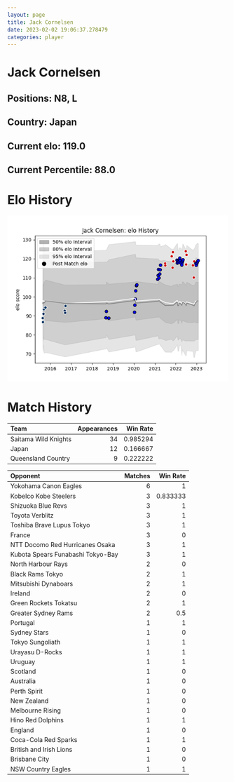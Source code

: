 ```yaml
---  
layout: page  
title: Jack Cornelsen  
date: 2023-02-02 19:06:37.278479  
categories: player  
---
```

# Jack Cornelsen

## Positions: N8, L

## Country: Japan

## Current elo: 119.0

## Current Percentile: 88.0

# Elo History


![elo history](history_JackCornelsen.png)
# Match History


| Team                 |   Appearances |   Win Rate |
|:---------------------|--------------:|-----------:|
| Saitama Wild Knights |            34 |   0.985294 |
| Japan                |            12 |   0.166667 |
| Queensland Country   |             9 |   0.222222 |

| Opponent                          |   Matches |   Win Rate |
|:----------------------------------|----------:|-----------:|
| Yokohama Canon Eagles             |         6 |   1        |
| Kobelco Kobe Steelers             |         3 |   0.833333 |
| Shizuoka Blue Revs                |         3 |   1        |
| Toyota Verblitz                   |         3 |   1        |
| Toshiba Brave Lupus Tokyo         |         3 |   1        |
| France                            |         3 |   0        |
| NTT Docomo Red Hurricanes Osaka   |         3 |   1        |
| Kubota Spears Funabashi Tokyo-Bay |         3 |   1        |
| North Harbour Rays                |         2 |   0        |
| Black Rams Tokyo                  |         2 |   1        |
| Mitsubishi Dynaboars              |         2 |   1        |
| Ireland                           |         2 |   0        |
| Green Rockets Tokatsu             |         2 |   1        |
| Greater Sydney Rams               |         2 |   0.5      |
| Portugal                          |         1 |   1        |
| Sydney Stars                      |         1 |   0        |
| Tokyo Sungoliath                  |         1 |   1        |
| Urayasu D-Rocks                   |         1 |   1        |
| Uruguay                           |         1 |   1        |
| Scotland                          |         1 |   0        |
| Australia                         |         1 |   0        |
| Perth Spirit                      |         1 |   0        |
| New Zealand                       |         1 |   0        |
| Melbourne Rising                  |         1 |   0        |
| Hino Red Dolphins                 |         1 |   1        |
| England                           |         1 |   0        |
| Coca-Cola Red Sparks              |         1 |   1        |
| British and Irish Lions           |         1 |   0        |
| Brisbane City                     |         1 |   0        |
| NSW Country Eagles                |         1 |   1        |
